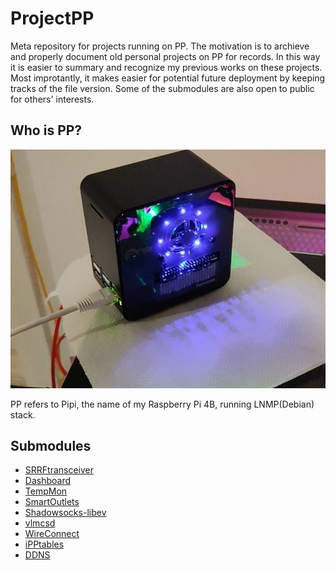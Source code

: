 # ProjectPP
Meta repository for projects running on PP. The motivation is to archieve and properly document old personal projects on PP for records. In this way it is easier to summary and recognize my previous works on these projects. Most improtantly, it makes easier for potential future deployment by keeping tracks of the file version. Some of the submodules are also open to public for others' interests.   

## Who is PP?
![PP](PP.jpg)

PP refers to Pipi, the name of my Raspberry Pi 4B, running LNMP(Debian) stack.
## Submodules
- [SRRFtransceiver](SRRFtransceiver/)
- [Dashboard]()
- [TempMon]()
- [SmartOutlets]()
- [Shadowsocks-libev]()
- [vlmcsd]()
- [WireConnect](WireConnet/)
- [iPPtables]()
- [DDNS]()

